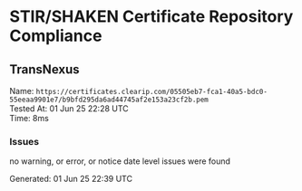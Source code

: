 # STIR/SHAKEN Certificate Repository Compliance

## TransNexus

Name: `https://certificates.clearip.com/05505eb7-fca1-40a5-bdc0-55eeaa9901e7/b9bfd295da6ad44745af2e153a23cf2b.pem`\
Tested At: 01 Jun 25 22:28 UTC\
Time: 8ms

### Issues

no warning, or error, or notice date level issues were found

Generated: 01 Jun 25 22:39 UTC